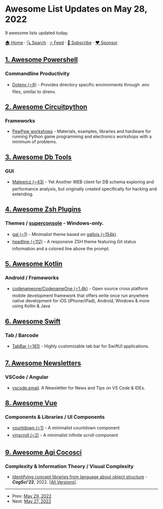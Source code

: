 # Awesome List Updates on May 28, 2022

9 awesome lists updated today.

[🏠 Home](/README.md) · [🔍 Search](https://www.trackawesomelist.com/search/) · [🔥 Feed](https://www.trackawesomelist.com/rss.xml) · [📮 Subscribe](https://trackawesomelist.us17.list-manage.com/subscribe?u=d2f0117aa829c83a63ec63c2f&id=36a103854c) · [❤️  Sponsor](https://github.com/sponsors/theowenyoung)



## [1. Awesome Powershell](/content/janikvonrotz/awesome-powershell/README.md)

### Commandline Productivity

*   [Dotenv (⭐8)](https://github.com/insomnimus/ps-dotenv) - Provides directory specific environments through .env files, similar to direnv.

## [2. Awesome Circuitpython](/content/adafruit/awesome-circuitpython/README.md)

### Frameworks

*   [PewPew workshops](https://pewpew.rtfd.io) - Materials, examples, libraries and hardware for running Python game programming and electronics workshops with a minimum of problems.

## [3. Awesome Db Tools](/content/mgramin/awesome-db-tools/README.md)

### GUI

*   [Malewicz (⭐43)](https://github.com/mgramin/malewicz) - Yet Another WEB client for DB schema exploring and performance analysis, but originally created specifically for hacking and extending.

## [4. Awesome Zsh Plugins](/content/unixorn/awesome-zsh-plugins/README.md)

### Themes / [superconsole](https://github.com/alexchmykhalo/superconsole)   \- Windows-only.

*   [gal (⭐1)](https://github.com/x6r/gal) - Minimalist theme based on [gallois (⭐154k)](https://github.com/ohmyzsh/ohmyzsh/commits/master/themes/gallois.zsh-theme).
*   [headline (⭐112)](https://github.com/Moarram/headline) - A responsive ZSH theme featuring Git status information and a colored line above the prompt.

## [5. Awesome Kotlin](/content/KotlinBy/awesome-kotlin/README.md)

### Android / Frameworks

*   [codenameone/CodenameOne (⭐1.4k)](https://github.com/codenameone/CodenameOne) - Open source cross platform mobile development framework that offers write once run anywhere native development for iOS (iPhone/iPad), Android, Windows & more using Kotlin & Java

## [6. Awesome Swift](/content/matteocrippa/awesome-swift/README.md)

### Tab / Barcode

*   [TabBar (⭐161)](https://github.com/onl1ner/TabBar) - Highly customizable tab bar for SwiftUI applications.

## [7. Awesome Newsletters](/content/zudochkin/awesome-newsletters/README.md)

### VSCode / Angular

*   [vscode.email](https://vscode.email/). A Newsletter for News and Tips on VS Code & IDEs.

## [8. Awesome Vue](/content/vuejs/awesome-vue/README.md)

### Components & Libraries / UI Components

*   [vountdown (⭐1)](https://github.com/logustra/vountdown) - A minimalist countdown component
*   [vinscroll (⭐2)](https://github.com/logustra/vinscroll) - A minimalist infinite scroll component

## [9. Awesome Agi Cocosci](/content/YuzheSHI/awesome-agi-cocosci/README.md)

### Complexity & Information Theory / Visual Complexity

*   [Identifying concept libraries from language about object structure](https://arxiv.org/pdf/2205.05666.pdf) - ***CogSci'22***, 2022. \[[All Versions](https://scholar.google.com/scholar?cluster=4019205027627496528\&hl=en\&as_sdt=0,5)].

---

- Prev: [May 29, 2022](/content/2022/05/29/README.md)
- Next: [May 27, 2022](/content/2022/05/27/README.md)